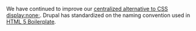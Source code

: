 We have continued to improve our [centralized alternative to CSS display:none;](https://www.drupal.org/docs/accessibility/hide-content-properly). Drupal has standardized on the naming convention used in [HTML 5 Boilerplate](https://html5boilerplate.com/).